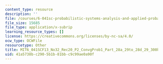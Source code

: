 ```yaml
---
content_type: resource
description: ''
file: /courses/6-041sc-probabilistic-systems-analysis-and-applied-probability-fall-2013/41a5738bc2905b1b81bbc9c99ae0a90f_MIT6_041SCF13_No32_Rec20_P2_ConvgProb1_Part_28a_29to_28d_29_300k.vtt
file_size: 15685
file_type: application/x-subrip
learning_resource_types: []
license: https://creativecommons.org/licenses/by-nc-sa/4.0/
ocw_type: OCWFile
resourcetype: Other
title: MIT6_041SCF13_No32_Rec20_P2_ConvgProb1_Part_28a_29to_28d_29_300k.srt
uid: 41a5738b-c290-5b1b-81bb-c9c99ae0a90f
---
```

